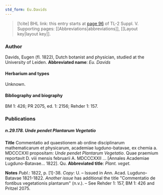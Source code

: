 ```yaml
---
std_form: Eu.Davids
---
```


> [!cite] BHL link: this entry starts at [page 96](https://www.biodiversitylibrary.org/page/33259142) of TL-2 Suppl. V.
> Supporting pages: [[Abbreviations|abbreviations]], [[Layout key|layout key]].

### Author

Davids, Eugen (fl. 1822), Dutch botanist and physician, studied at the University of Leiden. 
**Abbreviated name**: *Eu. Davids*

#### Herbarium and types

Unknown.

#### Bibliography and biography

BM 1: 426; PR 2075, ed. 1: 2156; Rehder 1: 157.

### Publications

##### n.29.178. Unde pendet Plantarum Vegetatio

**Title**
Commentatio ad quaestionem ab ordine disciplinarum mathematicarum et physicarum, academiae lugduno-batavae, ex chemia a. MDCCCXXI propositam: *Unde pendet Plantarum Vegetatio*. Quae praemium reportavit D. viii mensis februarii A. MDCCCXXII ... \[Annales Academiae Lugduno-Batavae... 1822\]. Qu.
**Abbreviated title**: *Plant. veget.*

**Notes**
*Publ*.: 1822, p. \[1\]-38. *Copy*: U. – Issued in Ann. Acad. Lugduno-Batavae 1821-1822.
*Another issue* has additional the title "Commentatio de fontibus vegetationis plantarum" (n.v.). – See Rehder 1: 157, BM 1: 426 and Pritzel 2075.

